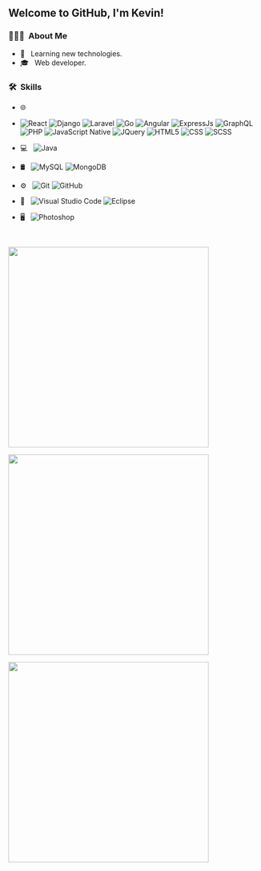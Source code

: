 <!--### Hello there 👋


**KevinCamos/KevinCamos** is a ✨ _special_ ✨ repository because its `README.md` (this file) appears on your GitHub profile.

Here are some ideas to get you started:

- 🔭 I’m currently working on ...
- 🌱 I’m currently learning ...
- 👯 I’m looking to collaborate on ...
- 🤔 I’m looking for help with ...
- 💬 Ask me about ...
- 📫 How to reach me: ...
- 😄 Pronouns: ...
- ⚡ Fun fact: ...
-->

<h2> Welcome to GitHub, I'm Kevin!</h2>

<h3> 👨🏻‍💻 &nbsp;About Me </h3>

- 🤔 &nbsp; Learning new technologies.
- 🎓 &nbsp; Web developer.

<h3> 🛠 &nbsp;Skills</h3>

</p>

<!--
<p style="display: inline-block;" align="center">
  <kbd>
    <kbd>Front-end</kbd>
    <br>
    <br>
    <img width="30px" src="https://cdn.jsdelivr.net/gh/devicons/devicon/icons/javascript/javascript-original.svg" />
    <img width="30px" src="https://cdn.jsdelivr.net/gh/devicons/devicon/icons/typescript/typescript-original.svg" />
    <img width="30px" src="https://cdn.jsdelivr.net/gh/devicons/devicon/icons/html5/html5-original.svg" /> 
    <img width="30px" src="https://cdn.jsdelivr.net/gh/devicons/devicon/icons/css3/css3-plain.svg" /> 
    <img width="30px" src="https://cdn.jsdelivr.net/gh/devicons/devicon/icons/sass/sass-original.svg" /> 
  </kbd>
  <kbd>
    <kbd>Back-end</kbd>
    <br>
    <br>
    <img width="30px" src="https://cdn.jsdelivr.net/gh/devicons/devicon/icons/php/php-original.svg" />
    <img width="30px" src="https://go.dev/blog/go-brand/Go-Logo/PNG/Go-Logo_Blue.png" />
    <img width="30px" src="https://cdn.jsdelivr.net/gh/devicons/devicon/icons/nodejs/nodejs-original.svg" />
  </kbd>
  <kbd>
    <kbd>Library/FrameWorks</kbd>
    <br>
    <br>
    <img width="30px" src="https://cdn.jsdelivr.net/npm/simple-icons@3.13.0/icons/angularjs.svg" />
    <img width="30px" src="https://cdn.jsdelivr.net/gh/devicons/devicon/icons/react/react-original.svg" />
    <img width="30px" src="https://cdn.jsdelivr.net/gh/devicons/devicon/icons/vuejs/vuejs-original.svg" />
    <img width="30px" src="https://upload.wikimedia.org/wikipedia/commons/thumb/9/9a/Laravel.svg/1200px-Laravel.svg.png" />
  </kbd>
  <br>
    <kbd>
    <kbd>Design Library/FrameWorks</kbd>
    <br>
    <br>
    <img width="30px" src="https://v4.mui.com/static/logo.png" />
    <img width="30px" src="https://cdn.jsdelivr.net/gh/devicons/devicon/icons/bootstrap/bootstrap-original.svg" />

  </kbd>
  <kbd>
    <kbd>Terminal Scripts</kbd>
    <br>
    <br>
    <img width="30px" src="https://cdn.jsdelivr.net/gh/devicons/devicon/icons/bash/bash-original.svg" />
  </kbd>
  <kbd>
    <kbd>Tools</kbd>
    <br>
    <br>
    <img width="30px" src="https://cdn.jsdelivr.net/gh/devicons/devicon/icons/vscode/vscode-original.svg" />
    <img width="30px" src="https://w7.pngwing.com/pngs/631/720/png-transparent-eclipse-foundation-integrated-development-environment-ceylon-java-eclipse-miscellaneous-logo-electric-blue-thumbnail.png" />
  </kbd>
  <kbd>
    <kbd>OS</kbd>
    <br>
    <br>
    <img width="30px" src="https://cdn.jsdelivr.net/gh/devicons/devicon/icons/linux/linux-original.svg" />
    <img width="30px" src="https://es.wikipedia.org/wiki/Archivo:Windows_10x_Icon.png" />
  </kbd>
</p>
-->
- 🌐 &nbsp;
- ![React](https://img.shields.io/badge/-React-333333?style=flat&logo=react)
  ![Django](https://img.shields.io/badge/-Django-333333?style=flat&logo=django)
  ![Laravel](https://img.shields.io/badge/-Laravel-333333?style=flat&logo=laravel)
  ![Go](https://img.shields.io/badge/-Go-333333?style=flat&logo=go)
  ![Angular](https://img.shields.io/badge/-Angular-333333?style=flat&logo=angular)
  ![ExpressJs](https://img.shields.io/badge/-Express-333333?style=flat&logo=express)
  ![GraphQL](https://img.shields.io/badge/-GraphQL-333333?style=flat&logo=graphql)
  ![PHP](  https://img.shields.io/badge/-PHP%20OO-333333?style=flat&logo=php)
  ![JavaScript Native](https://img.shields.io/badge/-JavaScript%20Native-333333?style=flat&logo=javascript)
  ![JQuery](https://img.shields.io/badge/-JQuery-333333?style=flat&logo=jquery)
  ![HTML5](https://img.shields.io/badge/-HTML5-333333?style=flat&logo=HTML5)
  ![CSS](https://img.shields.io/badge/-CSS-333333?style=flat&logo=CSS3&logoColor=1572B6)
  ![SCSS](https://img.shields.io/badge/-SCSS-333333?style=flat&logo=SCSS&logoColor=1572B6)
- 💻 &nbsp;
  ![Java](https://img.shields.io/badge/-Java-333333?style=flat&logo=Java&logoColor=007396)
- 🛢 &nbsp;
  ![MySQL](https://img.shields.io/badge/-MySQL-333333?style=flat&logo=mysql)
  ![MongoDB](https://img.shields.io/badge/-MongoDB-333333?style=flat&logo=mongodb)

- ⚙️ &nbsp;
  ![Git](https://img.shields.io/badge/-Git-333333?style=flat&logo=git)
  ![GitHub](https://img.shields.io/badge/-GitHub-333333?style=flat&logo=github)
- 🔧 &nbsp;
  ![Visual Studio Code](https://img.shields.io/badge/-Visual%20Studio%20Code-333333?style=flat&logo=visual-studio-code&logoColor=007ACC)
  ![Eclipse](https://img.shields.io/badge/-Eclipse-333333?style=flat&logo=eclipse-ide&logoColor=2C2255)
- 🖥 &nbsp;
  ![Photoshop](https://img.shields.io/badge/-Photoshop-333333?style=flat&logo=adobe-photoshop)
  
<br/>

<a href="https://github.com/KevinCamos">
  
</a>
<a href="https://github.com/KevinCamos">
  <p>
    <img src="https://github-readme-stats.vercel.app/api/top-langs/?username=KevinCamos&layout=compact&theme=dark"  width = 400/>
</p>
  <p>
  <img src = "https://github-readme-stats.vercel.app/api?username=KevinCamos&show_icons=true&theme=bear" width = 400>
  </p>
  <p>
  <img src = "https://github-readme-streak-stats.herokuapp.com?user=KevinCamos&theme=dark&hide_border=true" width = 400>
  </p>
</a>

<br/>
